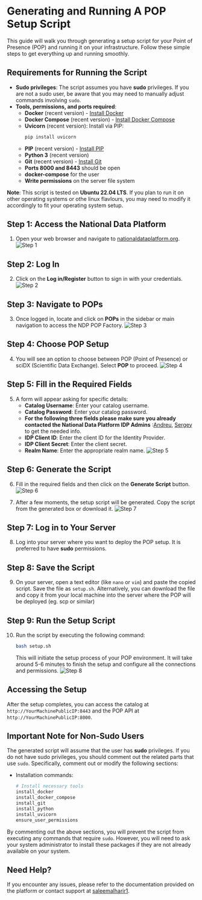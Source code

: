 # Generating and Running A POP Setup Script

This guide will walk you through generating a setup script for your Point of Presence (POP) and running it on your infrastructure. Follow these simple steps to get everything up and running smoothly.

## Requirements for Running the Script
- **Sudo privileges**: The script assumes you have **sudo** privileges. If you are not a sudo user, be aware that you may need to manually adjust commands involving `sudo`.
- **Tools, permissions, and ports required**:
  - **Docker** (recent version) - [Install Docker](https://docs.docker.com/engine/install/)
  - **Docker Compose** (recent version) - [Install Docker Compose](https://docs.docker.com/compose/install/)
  - **Uvicorn** (recent version): Install via PIP:
    ```bash
    pip install uvicorn
    ```
  - **PIP** (recent version) - [Install PIP](https://pip.pypa.io/en/stable/cli/pip_install/)
  - **Python 3** (recent version)
  - **Git** (recent version) - [Install Git](https://git-scm.com/book/en/v2/Getting-Started-Installing-Git)
  - **Ports 8000 and 8443** should be open
  - **docker-compose** for the user 
  - **Write permissions** on the server file system

**Note**: This script is tested on **Ubuntu 22.04 LTS**. If you plan to run it on other operating systems or othe linux flavlours, you may need to modify it accordingly to fit your operating system setup.

## Step 1: Access the National Data Platform
1. Open your web browser and navigate to [nationaldataplatform.org](https://nationaldataplatform.org).
   ![Step 1](./1.png)

## Step 2: Log In
2. Click on the **Log in/Register** button to sign in with your credentials.
   ![Step 2](./2.png)

## Step 3: Navigate to POPs
3. Once logged in, locate and click on **POPs** in the sidebar or main navigation to access the NDP POP Factory.
   ![Step 3](./3.png)

## Step 4: Choose POP Setup
4. You will see an option to choose between POP (Point of Presence) or sciDX (Scientific Data Exchange). Select **POP** to proceed.
   ![Step 4](./4.png)

## Step 5: Fill in the Required Fields
5. A form will appear asking for specific details:
   - **Catalog Username**: Enter your catalog username.
   - **Catalog Password**: Enter your catalog password.
   - **For the following three fields please make sure you already contacted the National Data Platform IDP Admins** :[Andreu](https://github.com/Andreufb), [Sergey](https://github.com/sergeygurvich) to get the needed info.
   - **IDP Client ID**: Enter the client ID for the Identity Provider.
   - **IDP Client Secret**: Enter the client secret.
   - **Realm Name**: Enter the appropriate realm name.
   ![Step 5](./5.png)

## Step 6: Generate the Script
6. Fill in the required fields and then click on the **Generate Script** button.
   ![Step 6](./6.png)

7. After a few moments, the setup script will be generated. Copy the script from the generated box or download it.
   ![Step 7](./7.png)

## Step 7: Log in to Your Server
8. Log into your server where you want to deploy the POP setup. It is preferred to have **sudo** permissions.

## Step 8: Save the Script
9. On your server, open a text editor (like `nano` or `vim`) and paste the copied script. Save the file as `setup.sh`.
    Alternatively, you can download the file and copy it from your local machine into the server where the POP will be deployed (eg. scp or similar)

## Step 9: Run the Setup Script
10. Run the script by executing the following command:
    ```bash
    bash setup.sh
    ```
    This will initiate the setup process of your POP environment. It will take around 5-6 minutes to finish the setup and configure all the connections and permissions.
    ![Step 8](./8.png)

## Accessing the Setup
After the setup completes, you can access the catalog at `http://YourMachinePublicIP:8443` and the POP API at `http://YourMachinePublicIP:8000`.

## Important Note for Non-Sudo Users
The generated script will assume that the user has **sudo** privileges. If you do not have sudo privileges, you should comment out the related parts that use `sudo`. Specifically, comment out or modify the following sections:

- Installation commands:
  ```bash
  # Install necessary tools
  install_docker
  install_docker_compose
  install_git
  install_python
  install_uvicorn
  ensure_user_permissions
  ```

By commenting out the above sections, you will prevent the script from executing any commands that require `sudo`. However, you will need to ask your system administrator to install these packages if they are not already available on your system.

## Need Help?
If you encounter any issues, please refer to the documentation provided on the platform or contact support at [saleemalharir1](https://github.com/saleemalharir1).

